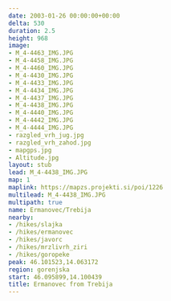 ```yaml
---
date: 2003-01-26 00:00:00+00:00
delta: 530
duration: 2.5
height: 968
image:
- M_4-4463_IMG.JPG
- M_4-4458_IMG.JPG
- M_4-4460_IMG.JPG
- M_4-4430_IMG.JPG
- M_4-4433_IMG.JPG
- M_4-4434_IMG.JPG
- M_4-4437_IMG.JPG
- M_4-4438_IMG.JPG
- M_4-4440_IMG.JPG
- M_4-4442_IMG.JPG
- M_4-4444_IMG.JPG
- razgled_vrh_jug.jpg
- razgled_vrh_zahod.jpg
- mapgps.jpg
- Altitude.jpg
layout: stub
lead: M_4-4438_IMG.JPG
map: 1
maplink: https://mapzs.projekti.si/poi/1226
multilead: M_4-4438_IMG.JPG
multipath: true
name: Ermanovec/Trebija
nearby:
- /hikes/slajka
- /hikes/ermanovec
- /hikes/javorc
- /hikes/mrzlivrh_ziri
- /hikes/goropeke
peak: 46.101523,14.063172
region: gorenjska
start: 46.095899,14.100439
title: Ermanovec from Trebija
---
```


